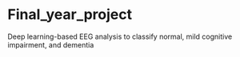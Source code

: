 # Final_year_project
Deep learning-based EEG analysis to classify normal, mild cognitive impairment, and dementia
